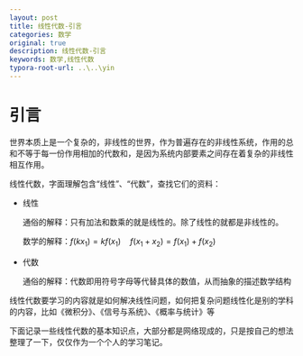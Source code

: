 ```yaml
---
layout: post
title: 线性代数-引言
categories: 数学
original: true
description: 线性代数-引言
keywords: 数学,线性代数
typora-root-url: ..\..\yin
---
```




# 引言

世界本质上是一个复杂的，非线性的世界，作为普遍存在的非线性系统，作用的总和不等于每一份作用相加的代数和，是因为系统内部要素之间存在着复杂的非线性相互作用。

线性代数，字面理解包含“线性”、“代数”，查找它们的资料：

- 线性 

  通俗的解释：只有加法和数乘的就是线性的。除了线性的就都是非线性的。
  
  数学的解释：$f(kx_1)=kf(x_1) \quad f(x_1+x_2)=f(x_1)+f(x_2)$
  
  
  
- 代数

  通俗的解释：代数即用符号字母等代替具体的数值，从而抽象的描述数学结构
  
  

线性代数要学习的内容就是如何解决线性问题，如何把复杂问题线性化是别的学科的内容，比如《微积分》、《信号与系统》、《概率与统计》等

下面记录一些线性代数的基本知识点，大部分都是网络现成的，只是按自己的想法整理了一下，仅仅作为一个个人的学习笔记。


